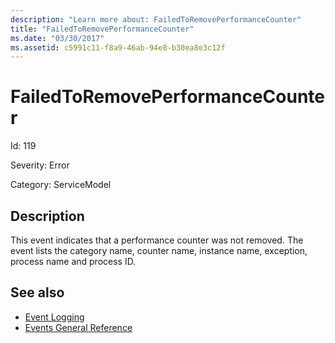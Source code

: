 ```yaml
---
description: "Learn more about: FailedToRemovePerformanceCounter"
title: "FailedToRemovePerformanceCounter"
ms.date: "03/30/2017"
ms.assetid: c5991c11-f8a9-46ab-94e8-b30ea8e3c12f
---
```

# FailedToRemovePerformanceCounter

Id: 119  
  
 Severity: Error  
  
 Category: ServiceModel  
  
## Description  

 This event indicates that a performance counter was not removed. The event lists the category name, counter name, instance name, exception, process name and process ID.  
  
## See also

- [Event Logging](index.md)
- [Events General Reference](events-general-reference.md)
